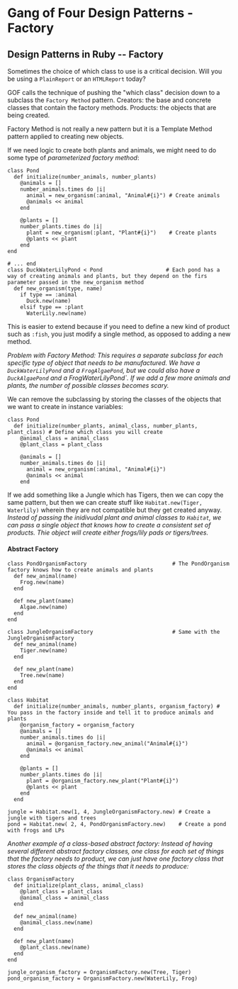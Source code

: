 # Gang of Four Design Patterns - Factory

## Design Patterns in Ruby -- Factory

Sometimes the choice of which class to use is a critical decision. Will you be using a `PlainReport` or an `HTMLReport` today?

GOF calls the technique of pushing the "which class" decision down to a subclass the `Factory Method` pattern. Creators: the base and concrete classes that contain the factory methods. Products: the objects that are being created.

Factory Method is not really a new pattern but it is a Template Method pattern applied to creating new objects.

If we need logic to create both plants and animals, we might need to do some type of *parameterized factory method*:

    class Pond
      def initialize(number_animals, number_plants)
        @animals = []
        number_animals.times do |i|
          animal = new_organism(:animal, "Animal#{i}") # Create animals
          @animals << animal
        end

        @plants = []
        number_plants.times do |i|
          plant = new_organism(:plant, "Plant#{i}")    # Create plants
          @plants << plant
        end
    end

    # ... end
    class DuckWaterLilyPond < Pond                    # Each pond has a way of creating animals and plants, but they depend on the firs parameter passed in the new_organism method
      def new_organism(type, name)
        if type == :animal
          Duck.new(name)
        elsif type == :plant
          WaterLily.new(name)

This is easier to extend because if you need to define a new kind of product such as `:fish`, you just modify a single method, as opposed to adding a new method.

*Problem with Factory Method: This requires a separate subclass for each specific type of object that needs to be manufactured. We have a `DuckWaterLilyPond` and a `FrogAlgaePond`, but we could also have a `DuckAlgaePond` and a FrogWaterLilyPond`. If we add a few more animals and plants, the number of possible classes becomes scary.*

We can remove the subclassing by storing the classes of the objects that we want to create in instance variables:

    class Pond
      def initialize(number_plants, animal_class, number_plants, plant_class) # Define which class you will create
        @animal_class = animal_class
        @plant_class = plant_class

        @animals = []
        number_animals.times do |i|
          animal = new_organism(:animal, "Animal#{i}")
          @animals << animal
        end

If we add something like a Jungle which has Tigers, then we can copy the same pattern, but then we can create stuff like `Habitat.new(Tiger, Waterlily)` wherein they are not compatible but they get created anyway. *Instead of passing the inidivudal plant and animal classes to `Habitat`, we can pass a single object that knows how to create a consistent set of products. Thie object will create either frogs/lily pads or tigers/trees.*

#### Abstract Factory

    class PondOrganismFactory                           # The PondOrganism factory knows how to create animals and plants
      def new_animal(name)
        Frog.new(name)
      end

      def new_plant(name)
        Algae.new(name)
      end
    end

    class JungleOrganismFactory                         # Same with the JungleOrganismFactory
      def new_animal(name)
        Tiger.new(name)
      end

      def new_plant(name)
        Tree.new(name)
      end
    end

    class Habitat
      def initialize(number_animals, number_plants, organism_factory) # You pass in the factory inside and tell it to produce animals and plants
        @organism_factory = organism_factory
        @animals = []
        number_animals.times do |i|
          animal = @organism_factory.new_animal("Animal#{i}")
          @animals << animal
        end

        @plants = []
        number_plants.times do |i|
          plant = @organism_factory.new_plant("Plant#{i}")
          @plants << plant
        end
      end

    jungle = Habitat.new(1, 4, JungleOrganismFactory.new) # Create a jungle with tigers and trees
    pond = Habitat.new( 2, 4, PondOrganismFactory.new)    # Create a pond with frogs and LPs

*Another example of a class-based abstract factory: Instead of having several different abstract factory classes, one class for each set of things that the factory needs to product, we can just have one factory class that stores the class objects of the things that it needs to produce:*

    class OrganismFactory
      def initialize(plant_class, animal_class)
        @plant_class = plant_class
        @animal_class = animal_class
      end

      def new_animal(name)
        @animal_class.new(name)
      end

      def new_plant(name)
        @plant_class.new(name)
      end
    end

    jungle_organism_factory = OrganismFactory.new(Tree, Tiger)
    pond_organism_factory = OrganismFactory.new(WaterLily, Frog)
